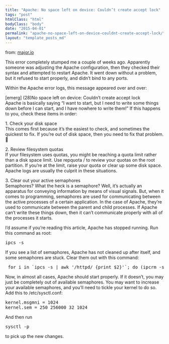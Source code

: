 ```yaml
---
title: "Apache: No space left on device: Couldn’t create accept lock"
tags: "post"
htmlClass: "html"
bodyClass: "body"
date: "2015-04-01"
permalink: "apache-no-space-left-on-device-couldnt-create-accept-lock/"
layout: "template_posts_md"
---
```

<p>from: <a href="https://major.io/2007/08/24/apache-no-space-left-on-device-couldnt-create-accept-lock/">major.io</a></p>
<p>This error completely stumped me a couple of weeks ago. Apparently someone was adjusting the Apache configuration, then they checked their syntax and attempted to restart Apache. It went down without a problem, but it refused to start properly, and didn’t bind to any ports.</p>
<p>Within the Apache error logs, this message appeared over and over:</p>
<p>[emerg] (28)No space left on device: Couldn&#8217;t create accept lock<br />
Apache is basically saying “I want to start, but I need to write some things down before I can start, and I have nowhere to write them!” If this happens to you, check these items in order:</p>
<p>1. Check your disk space<br />
This comes first because it’s the easiest to check, and sometimes the quickest to fix. If you’re out of disk space, then you need to fix that problem. 🙂</p>
<p>2. Review filesystem quotas<br />
If your filesystem uses quotas, you might be reaching a quota limit rather than a disk space limit. Use repquota / to review your quotas on the root partition. If you’re at the limit, raise your quota or clear up some disk space. Apache logs are usually the culprit in these situations.</p>
<p>3. Clear out your active semaphores<br />
Semaphores? What the heck is a semaphore? Well, it’s actually an apparatus for conveying information by means of visual signals. But, when it comes to programming, semaphores are used for communicating between the active processes of a certain application. In the case of Apache, they’re used to communicate between the parent and child processes. If Apache can’t write these things down, then it can’t communicate properly with all of the processes it starts.</p>
<p>I’d assume if you’re reading this article, Apache has stopped running. Run this command as root:</p>
<pre>ipcs -s</pre>
<p>If you see a list of semaphores, Apache has not cleaned up after itself, and some semaphores are stuck. Clear them out with this command:</p>
<pre> for i in `ipcs -s | awk '/httpd/ {print $2}'`; do (ipcrm -s $i); done</pre>
<p>Now, in almost all cases, Apache should start properly. If it doesn’t, you may just be completely out of available semaphores. You may want to increase your available semaphores, and you’ll need to tickle your kernel to do so. Add this to /etc/sysctl.conf:</p>
<pre>
kernel.msgmni = 1024
kernel.sem = 250 256000 32 1024</pre>
<p>And then run </p>
<pre>sysctl -p </pre>
<p>to pick up the new changes.</p>
